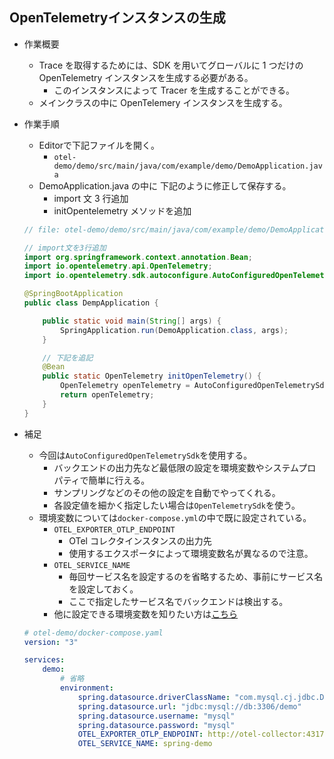 ## OpenTelemetryインスタンスの生成

- 作業概要
    - Trace を取得するためには、SDK を用いてグローバルに 1 つだけの OpenTelemetry インスタンスを生成する必要がある。
        - このインスタンスによって Tracer を生成することができる。
    - メインクラスの中に OpenTelemery インスタンスを生成する。
- 作業手順
    - Editorで下記ファイルを開く。
        - `otel-demo/demo/src/main/java/com/example/demo/DemoApplication.java`
    - DemoApplication.java の中に 下記のように修正して保存する。
        - import 文 3 行追加
        - initOpentelemetry メソッドを追加

    ```java
    // file: otel-demo/demo/src/main/java/com/example/demo/DemoApplication.java

    // import文を3行追加
    import org.springframework.context.annotation.Bean;
    import io.opentelemetry.api.OpenTelemetry;
    import io.opentelemetry.sdk.autoconfigure.AutoConfiguredOpenTelemetrySdk;

    @SpringBootApplication
    public class DempApplication {

        public static void main(String[] args) {
            SpringApplication.run(DemoApplication.class, args);
        }

        // 下記を追記
        @Bean
        public static OpenTelemetry initOpenTelemetry() {
            OpenTelemetry openTelemetry = AutoConfiguredOpenTelemetrySdk.initialize().getOpenTelemetrySdk();
            return openTelemetry;
        }
    }
    ```

- 補足
    - 今回は`AutoConfiguredOpenTelemetrySdk`を使用する。
        - バックエンドの出力先など最低限の設定を環境変数やシステムプロパティで簡単に行える。
        - サンプリングなどのその他の設定を自動でやってくれる。
        - 各設定値を細かく指定したい場合は`OpenTelemetrySdk`を使う。
    - 環境変数については`docker-compose.yml`の中で既に設定されている。
        - `OTEL_EXPORTER_OTLP_ENDPOINT`
            - OTel コレクタインスタンスの出力先
            - 使用するエクスポータによって環境変数名が異なるので注意。
        - `OTEL_SERVICE_NAME`
            - 毎回サービス名を設定するのを省略するため、事前にサービス名を設定しておく。
            - ここで指定したサービス名でバックエンドは検出する。
        - 他に設定できる環境変数を知りたい方は[こちら](https://github.com/open-telemetry/opentelemetry-java/blob/main/sdk-extensions/autoconfigure/README.md)

    ```yaml
    # otel-demo/docker-compose.yaml
    version: "3"

    services:
        demo:
            # 省略
            environment:
                spring.datasource.driverClassName: "com.mysql.cj.jdbc.Driver"
                spring.datasource.url: "jdbc:mysql://db:3306/demo"
                spring.datasource.username: "mysql"
                spring.datasource.password: "mysql"
                OTEL_EXPORTER_OTLP_ENDPOINT: http://otel-collector:4317
                OTEL_SERVICE_NAME: spring-demo
    ```